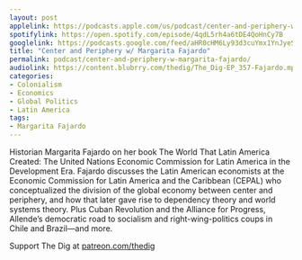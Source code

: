 ```yaml
---
layout: post
applelink: https://podcasts.apple.com/us/podcast/center-and-periphery-w-margarita-fajardo/id1043245989?i=1000563138943
spotifylink: https://open.spotify.com/episode/4qdL5rh4a6tDE4QoHnCy7B
googlelink: https://podcasts.google.com/feed/aHR0cHM6Ly93d3cuYmx1YnJyeS5jb20vZmVlZHMvdGhlZGlnLnhtbA/episode/aHR0cHM6Ly90aGVkaWcuYmx1YnJyeS5uZXQvP3A9MjIwMg?sa=X&ved=0CAUQkfYCahcKEwi44f7r1b-AAxUAAAAAHQAAAAAQNg
title: "Center and Periphery w/ Margarita Fajardo"
permalink: podcast/center-and-periphery-w-margarita-fajardo/
audiolink: https://content.blubrry.com/thedig/The_Dig-EP_357-Fajardo.mp3
categories: 
- Colonialism
- Economics
- Global Politics
- Latin America
tags: 
- Margarita Fajardo
---
```


Historian Margarita Fajardo on her book The World That Latin America Created: The United Nations Economic Commission for Latin America in the Development Era. Fajardo discusses the Latin American economists at the Economic Commission for Latin America and the Caribbean (CEPAL) who conceptualized the division of the global economy between center and periphery, and how that later gave rise to dependency theory and world systems theory. Plus Cuban Revolution and the Alliance for Progress, Allende’s democratic road to socialism and right-wing-politics coups in Chile and Brazil—and more.

Support The Dig at [patreon.com/thedig](http://www.patreon.com/TheDig) 
